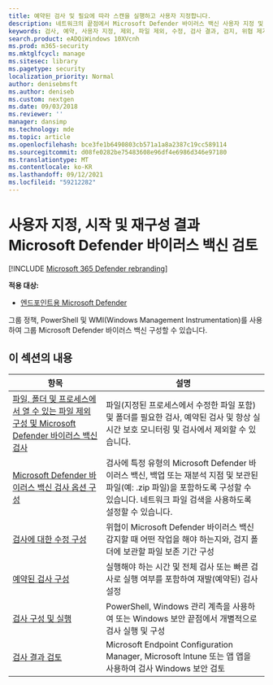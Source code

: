 ```yaml
---
title: 예약된 검사 및 필요에 따라 스캔을 실행하고 사용자 지정합니다.
description: 네트워크의 끝점에서 Microsoft Defender 바이러스 백신 사용자 지정 및 시작
keywords: 검사, 예약, 사용자 지정, 제외, 파일 제외, 수정, 검사 결과, 검지, 위협 제거, 빠른 검사, 전체 검사, Microsoft Defender 바이러스 백신
search.product: eADQiWindows 10XVcnh
ms.prod: m365-security
ms.mktglfcycl: manage
ms.sitesec: library
ms.pagetype: security
localization_priority: Normal
author: denisebmsft
ms.author: deniseb
ms.custom: nextgen
ms.date: 09/03/2018
ms.reviewer: ''
manager: dansimp
ms.technology: mde
ms.topic: article
ms.openlocfilehash: bce3fe1b6490803cb571a1a8a2387c19cc589114
ms.sourcegitcommit: d08fe0282be75483608e96df4e6986d346e97180
ms.translationtype: MT
ms.contentlocale: ko-KR
ms.lasthandoff: 09/12/2021
ms.locfileid: "59212282"
---
```

# <a name="customize-initiate-and-review-the-results-of-microsoft-defender-antivirus-scans-and-remediation"></a>사용자 지정, 시작 및 재구성 결과 Microsoft Defender 바이러스 백신 검토

[!INCLUDE [Microsoft 365 Defender rebranding](../../includes/microsoft-defender.md)]


**적용 대상:**

- [엔드포인트용 Microsoft Defender](/microsoft-365/security/defender-endpoint/)

그룹 정책, PowerShell 및 WMI(Windows Management Instrumentation)를 사용하여 그룹 Microsoft Defender 바이러스 백신 구성할 수 있습니다. 

## <a name="in-this-section"></a>이 섹션의 내용

항목 | 설명
---|---
[파일, 폴더 및 프로세스에서 열 수 있는 파일 제외 구성 및 Microsoft Defender 바이러스 백신 검사](configure-exclusions-microsoft-defender-antivirus.md) | 파일(지정된 프로세스에서 수정한 파일 포함) 및 폴더를 필요한 검사, 예약된 검사 및 항상 실시간 보호 모니터링 및 검사에서 제외할 수 있습니다.
[Microsoft Defender 바이러스 백신 검사 옵션 구성](configure-advanced-scan-types-microsoft-defender-antivirus.md) | 검사에 특정 유형의 Microsoft Defender 바이러스 백신, 백업 또는 재분석 지점 및 보관된 파일(예: .zip 파일)을 포함하도록 구성할 수 있습니다. 네트워크 파일 검색을 사용하도록 설정할 수 있습니다.
[검사에 대한 수정 구성](configure-remediation-microsoft-defender-antivirus.md) | 위협이 Microsoft Defender 바이러스 백신 감지할 때 어떤 작업을 해야 하는지와, 검지 폴더에 보관할 파일 보존 기간 구성
[예약된 검사 구성](scheduled-catch-up-scans-microsoft-defender-antivirus.md) | 실행해야 하는 시간 및 전체 검사 또는 빠른 검사로 실행 여부를 포함하여 재발(예약된) 검사 설정
[검사 구성 및 실행](run-scan-microsoft-defender-antivirus.md) | PowerShell, Windows 관리 계측을 사용하여 또는 Windows 보안 끝점에서 개별적으로 검사 실행 및 구성
[검사 결과 검토](review-scan-results-microsoft-defender-antivirus.md) | Microsoft Endpoint Configuration Manager, Microsoft Intune 또는 앱 앱을 사용하여 검사 Windows 보안 검토